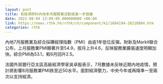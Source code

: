 ```yaml
---
layout: post
title: 有經濟師料內地本月服務業活動或進一步放緩
date: 2021-08-04 13:09:09.000000000 +08:00
link: https://news.rthk.hk/rthk/ch/component/k2/1604194-20210804.htm
categories: rthk
---
```


內地7月服務業及綜合採購經理指數（PMI）由逾1年低位反彈。財新及Markit聯合公布，上月服務業PMI顯著升至54.9，按月上升4.6，反映服務業擴張速度明顯加快。綜合PMI為53.1，較6月回升2.5。

法國外貿銀行亞太區高級經濟學家吳卓殷表示，7月數據未反映近期內地疫情，預計將影響8月服務業PMI跌至近50水平。面對經濟壓力，中央今年或再降準一至兩次以支持經濟。
